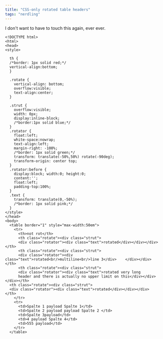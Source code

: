 ```yaml
---
title: "CSS-only rotated table headers"
tags: "nerdling"
---
```



<p>I don't want to have to touch this again, ever ever.</p>

<pre><code>&lt;!DOCTYPE html&gt;
&lt;html&gt;
&lt;head&gt;
&lt;style&gt;

  th {
  /*border: 1px solid red;*/
  vertical-align:bottom;
  }

  .rotate {
    vertical-align: bottom;
    overflow:visible;
    text-align:center;
  }

  .strut {
    overflow:visible;
    width: 0px;
    display:inline-block;
    /*border:1px solid blue;*/
  }
  .rotator {
    float:left;
    white-space:nowrap;
    text-align:left;
    margin-right: -100%;
    /*border: 1px solid green;*/
    transform: translate(-50%,50%) rotate(-90deg);
    transform-origin: center top;
  }
  .rotator:before {
    display:block; width:0; height:0;
    content:'';
    float:left;
    padding-top:100%;
  }
  .text {
    transform: translate(0,-50%);
    /*border: 1px solid pink;*/
  }
&lt;/style&gt;
&lt;/head&gt;
&lt;body&gt;
  &lt;table border="1" style="max-width:50em"&gt;
    &lt;tr&gt;
      &lt;th&gt;not rot&lt;/th&gt;
      &lt;th class="rotate"&gt;&lt;div class="strut"&gt;
      &lt;div class="rotator"&gt;&lt;div class="text"&gt;rotated&lt;/div&gt;&lt;/div&gt;&lt;/div&gt;&lt;/th&gt;
      &lt;th class="rotate"&gt;&lt;div class="strut"&gt;
      &lt;div class="rotator"&gt;&lt;div class="text"&gt;rotated&lt;br/&gt;multiline&lt;br/&gt;line 3&lt;/div&gt;    &lt;/div&gt;&lt;/div&gt;&lt;/th&gt;
      &lt;th class="rotate"&gt;&lt;div class="strut"&gt;
      &lt;div class="rotator"&gt;&lt;div class="text"&gt;rotated very long
      header and there is actually no upper limit on this&lt;/div&gt;&lt;/div&gt;&lt;/div&gt;&lt;/th&gt;
  &lt;th class="rotate"&gt;&lt;div class="strut"&gt;
  &lt;div class="rotator"&gt;&lt;div class="text"&gt;rotated&lt;/div&gt;&lt;/div&gt;&lt;/div&gt;&lt;/th&gt;
    &lt;/tr&gt;
    &lt;tr&gt;
      &lt;td&gt;Spalte 1 payload Spalte 1&lt;/td&gt;
      &lt;td&gt;Spalte 2 payload payload Spalte 2 &lt;/td&gt;
      &lt;td&gt;Spalte 3payload&lt;/td&gt;
      &lt;td&gt;4 payload Spalte 4&lt;/td&gt;
      &lt;td&gt;555 payload&lt;/td&gt;
    &lt;/tr&gt;
  &lt;/table&gt;
</code></pre>

<p>
</p>
